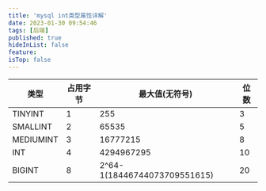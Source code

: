 ```yaml
---
title: 'mysql int类型属性详解'
date: 2023-01-30 09:54:46
tags: [后端]
published: true
hideInList: false
feature: 
isTop: false
---
```

|  类型   | 占用字节  |  最大值(无符号)  | 位数|
|  ----  | ----  |----  |----  |
| TINYINT  | 1 |255	 |3
| SMALLINT  | 2 |65535	 |5|
| MEDIUMINT  | 3 |16777215 |8 |
| INT  | 4 |4294967295	|10 |
| BIGINT  | 8 |2^64-1(18446744073709551615) |20 |